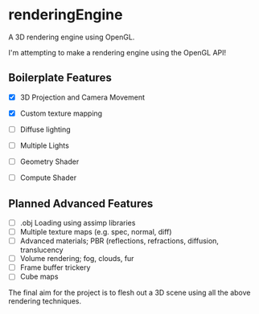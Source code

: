 # renderingEngine
A 3D rendering engine using OpenGL.

I'm attempting to make a rendering engine using the OpenGL API!

Boilerplate Features
--

- [x] 3D Projection and Camera Movement
- [x] Custom texture mapping
- [ ] Diffuse lighting
- [ ] Multiple Lights
- [ ] Geometry Shader
- [ ] Compute Shader


Planned Advanced Features
--

- [ ] .obj Loading using assimp libraries
- [ ] Multiple texture maps (e.g. spec, normal, diff) 
- [ ] Advanced materials; PBR (reflections, refractions, diffusion, translucency
- [ ] Volume rendering; fog, clouds, fur
- [ ] Frame buffer trickery
- [ ] Cube maps

The final aim for the project is to flesh out a 3D scene using all the above rendering techniques.
